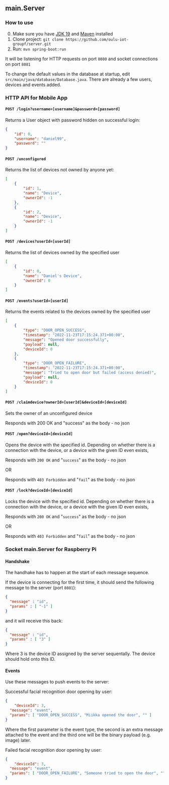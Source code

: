 ## main.Server

### How to use

0. Make sure you have [JDK 19](https://jdk.java.net/19/) and [Maven](https://maven.apache.org/download.cgi) installed
1. Clone project: `git clone https://github.com/oulu-iot-groupf/server.git`
2. Run:  `mvn spring-boot:run`

It will be listening for HTTP requests on port `8080` and socket connections on port `8081`

To change the default values in the database at startup, edit `src/main/java/database/Database.java`. There are already a few users, devices and events added.

### HTTP API for Mobile App

#### `POST /login?username=[username]&password=[password]`

Returns a User object with password hidden on successful login:

```json
{
	"id": 0,
	"username": "daniel99",
	"password": ""
}
```

#### `POST /unconfigured`

Returns the list of devices not owned by anyone yet:

```json
[
	{
		"id": 1,
		"name": "Device",
		"ownerId": -1
	},
	{
		"id": 2,
		"name": "Device",
		"ownerId": -1
	}
]
```

#### `POST /devices?userId=[userId]`

Returns the list of devices owned by the specified user

```json
[
	{
		"id": 0,
		"name": "Daniel's Device",
		"ownerId": 0
	}
]
```

#### `POST /events?userId=[userId]`

Returns the events related to the devices owned by the specified user

```json
[
	{
		"type": "DOOR_OPEN_SUCCESS",
		"timestamp": "2022-11-23T17:15:24.371+00:00",
		"message": "Opened door successfully",
		"payload": null,
		"deviceId": 0
	},
	{
		"type": "DOOR_OPEN_FAILURE",
		"timestamp": "2022-11-23T17:15:24.371+00:00",
		"message": "Tried to open door but failed (access denied)",
		"payload": null,
		"deviceId": 0
	}
]
```

#### `POST /claimdevice?ownerId=[userId]&deviceId=[deviceId]`

Sets the owner of an unconfigured device

Responds with 200 OK and "success" as the body - no json

#### `POST /open?deviceId=[deviceId]`

Opens the device with the specified id. Depending on whether there is a connection with the device, or a device with the given ID even exists, 

Responds with `200 OK` and "`success`" as the body - no json

OR

Responds with `403 Forbidden` and "`fail`" as the body - no json

#### `POST /lock?deviceId=[deviceId]`

Locks the device with the specified id. Depending on whether there is a connection with the device, or a device with the given ID even exists,

Responds with `200 OK` and "`success`" as the body - no json

OR

Responds with `403 Forbidden` and "`fail`" as the body - no json

### Socket main.Server for Raspberry Pi 

#### Handshake

The handhake has to happen at the start of each message sequence.

If the device is connecting for the first time, it should send the following message to the server (port `8081`):

```json
{
  "message" : "id",
  "params" : [ "-1" ]
}

```

and it will receive this back:

```json
{
  "message" : "id",
  "params" : [ "3" ]
}
```
Where 3 is the device ID assigned by the server sequentally. The device should hold onto this ID.

#### Events

Use these messages to push events to the server:

Successful facial recognition door opening by user:

```json
{
	"deviceId": 3,
  "message": "event",
  "params": [ "DOOR_OPEN_SUCCESS", "Miikka opened the door", "" ]
}
```

Where the first parameter is the event type, the second is an extra message attached to the event and the third one will be the binary payload (e.g. image) later.

Failed facial recognition door opening by user:

```json
{
	"deviceId": 3,
  "message": "event",
  "params": [ "DOOR_OPEN_FAILURE", "Someone tried to open the door", "" ]
}
```